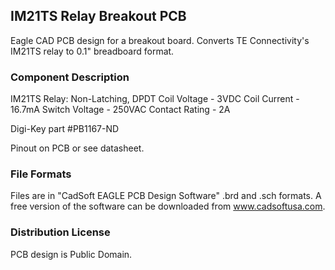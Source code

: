 ## IM21TS Relay Breakout PCB

Eagle CAD PCB design for a breakout board.
Converts TE Connectivity's IM21TS relay to 0.1" breadboard format.

### Component Description

IM21TS Relay:
    Non-Latching, DPDT
    Coil Voltage - 3VDC
    Coil Current - 16.7mA
    Switch Voltage - 250VAC
    Contact Rating - 2A

Digi-Key part #PB1167-ND

Pinout on PCB or see datasheet.

### File Formats

Files are in "CadSoft EAGLE PCB Design Software" .brd and .sch formats.
A free version of the software can be downloaded from www.cadsoftusa.com.

### Distribution License

PCB design is Public Domain.